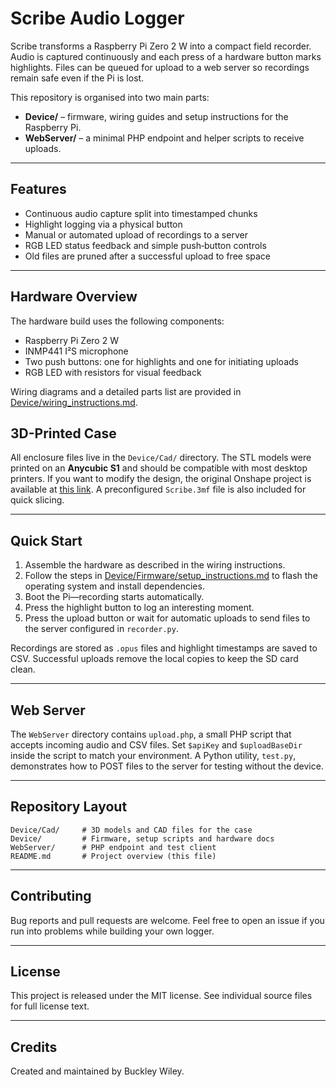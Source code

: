 # Scribe Audio Logger

Scribe transforms a Raspberry Pi Zero 2 W into a compact field recorder. Audio is captured continuously and each press of a hardware button marks highlights. Files can be queued for upload to a web server so recordings remain safe even if the Pi is lost.

This repository is organised into two main parts:

- **Device/** – firmware, wiring guides and setup instructions for the Raspberry Pi.
- **WebServer/** – a minimal PHP endpoint and helper scripts to receive uploads.

---

## Features

- Continuous audio capture split into timestamped chunks
- Highlight logging via a physical button
- Manual or automated upload of recordings to a server
- RGB LED status feedback and simple push‑button controls
- Old files are pruned after a successful upload to free space

---

## Hardware Overview

The hardware build uses the following components:

- Raspberry Pi Zero 2 W
- INMP441 I²S microphone
- Two push buttons: one for highlights and one for initiating uploads
- RGB LED with resistors for visual feedback

Wiring diagrams and a detailed parts list are provided in
[Device/wiring_instructions.md](Device/wiring_instructions.md).

## 3D-Printed Case

All enclosure files live in the `Device/Cad/` directory. The STL models were
printed on an **Anycubic S1** and should be compatible with most desktop
printers. If you want to modify the design, the original Onshape project
is available at [this link](https://cad.onshape.com/documents/3eb0c03f667fd218b6465f3e/w/64f544e1ef4dcc4bc9220305/e/b0f011cba6411f833e96eb2d?renderMode=0&uiState=686c31687eb09201081bcbbc).
A preconfigured `Scribe.3mf` file is also included for quick slicing.

---

## Quick Start

1. Assemble the hardware as described in the wiring instructions.
2. Follow the steps in
   [Device/Firmware/setup_instructions.md](Device/Firmware/setup_instructions.md)
   to flash the operating system and install dependencies.
3. Boot the Pi—recording starts automatically.
4. Press the highlight button to log an interesting moment.
5. Press the upload button or wait for automatic uploads to send files to the
   server configured in `recorder.py`.

Recordings are stored as `.opus` files and highlight timestamps are saved to
CSV. Successful uploads remove the local copies to keep the SD card clean.

---

## Web Server

The `WebServer` directory contains `upload.php`, a small PHP script that accepts
incoming audio and CSV files. Set `$apiKey` and `$uploadBaseDir` inside the
script to match your environment. A Python utility, `test.py`, demonstrates how
to POST files to the server for testing without the device.

---

## Repository Layout

```
Device/Cad/     # 3D models and CAD files for the case
Device/         # Firmware, setup scripts and hardware docs
WebServer/      # PHP endpoint and test client
README.md       # Project overview (this file)
```

---

## Contributing

Bug reports and pull requests are welcome. Feel free to open an issue if you run
into problems while building your own logger.

---

## License

This project is released under the MIT license. See individual source files for
full license text.

---

## Credits

Created and maintained by Buckley Wiley.
